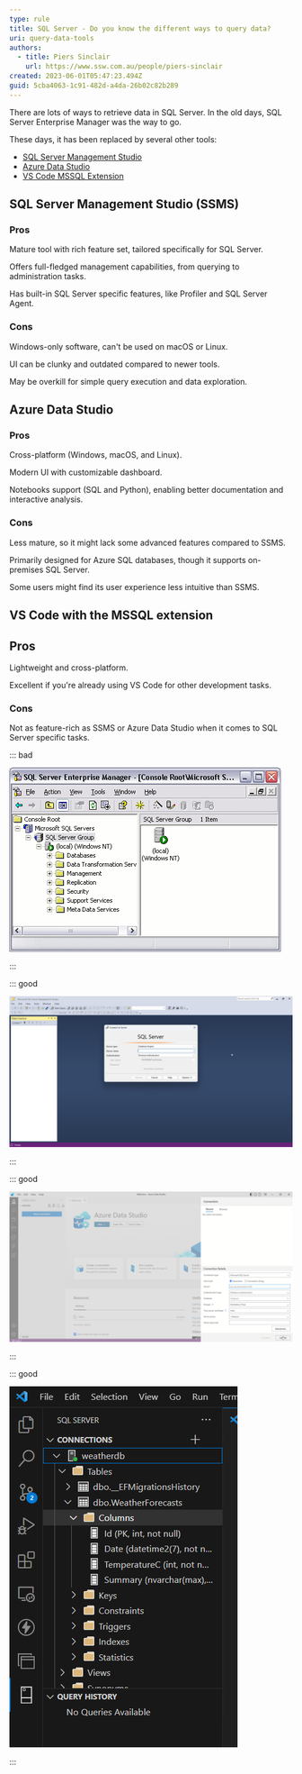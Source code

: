 ```yaml
---
type: rule
title: SQL Server - Do you know the different ways to query data?
uri: query-data-tools
authors:
  - title: Piers Sinclair
    url: https://www.ssw.com.au/people/piers-sinclair
created: 2023-06-01T05:47:23.494Z
guid: 5cba4063-1c91-482d-a4da-26b02c82b289
---
```

There are lots of ways to retrieve data in SQL Server. In the old days, SQL Server Enterprise Manager was the way to go.

These days, it has been replaced by several other tools: 

* [SQL Server Management Studio](https://learn.microsoft.com/en-us/sql/ssms/download-sql-server-management-studio-ssms?view=sql-server-ver16)
* [Azure Data Studio](https://learn.microsoft.com/en-us/sql/azure-data-studio/download-azure-data-studio?view=sql-server-ver16&tabs=redhat-install%2Credhat-uninstall)
* [VS Code MSSQL Extension](https://marketplace.visualstudio.com/items?itemName=ms-mssql.mssql)

<!--endintro-->

## SQL Server Management Studio (SSMS)


### Pros
Mature tool with rich feature set, tailored specifically for SQL Server.

Offers full-fledged management capabilities, from querying to administration tasks.

Has built-in SQL Server specific features, like Profiler and SQL Server Agent.

### Cons
Windows-only software, can't be used on macOS or Linux.

UI can be clunky and outdated compared to newer tools.

May be overkill for simple query execution and data exploration.

## Azure Data Studio


### Pros
Cross-platform (Windows, macOS, and Linux).

Modern UI with customizable dashboard.

Notebooks support (SQL and Python), enabling better documentation and interactive analysis.

### Cons
Less mature, so it might lack some advanced features compared to SSMS.

Primarily designed for Azure SQL databases, though it supports on-premises SQL Server.

Some users might find its user experience less intuitive than SSMS.

## VS Code with the MSSQL extension

## Pros
Lightweight and cross-platform.

Excellent if you're already using VS Code for other development tasks.


### Cons

Not as feature-rich as SSMS or Azure Data Studio when it comes to SQL Server specific tasks.

::: bad

![Figure: Bad Example - SQL Server Enterprise Manager is old and outdated](enterprise_manager.gif)

:::

::: good

![Figure: Good Example - SSMS is feature rich](ssms.png)


:::

::: good

![Figure: Good Example - Azure Data Studio is lightweight and cross-platform](azuredatastudio.png)


:::

::: good

![Figure: Good Example - The VS Code MSSQL extension is embedded right in VS Code](vscodemssqlextension.png)


:::